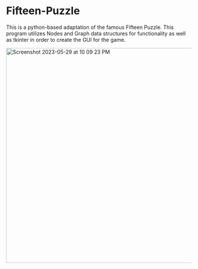 # Fifteen-Puzzle
This is a python-based adaptation of the famous Fifteen Puzzle. This program utilizes Nodes and Graph data structures for functionality as well as tkinter in order to create the GUI for the game. 

<img width="583" alt="Screenshot 2023-05-29 at 10 09 23 PM" src="https://github.com/jishli113/Fifteen-Puzzle/assets/48111268/2bc2678d-99b9-4e59-aa0a-d7ccf8ad22b4">
